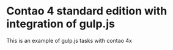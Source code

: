 Contao 4 standard edition with integration of gulp.js
=======================


This is an example of gulp.js tasks with contao 4x






